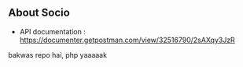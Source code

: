 ## About Socio

- API documentation : https://documenter.getpostman.com/view/32516790/2sAXqy3JzR


bakwas repo hai, php yaaaaak





